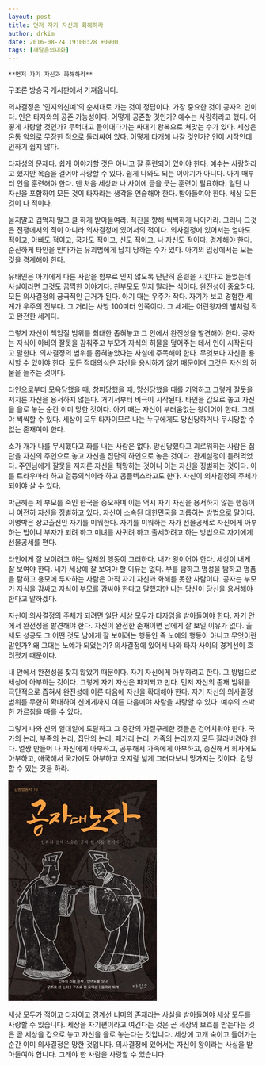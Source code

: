 ```yaml
---
layout: post
title: 먼저 자기 자신과 화해하라
author: drkim
date: 2016-08-24 19:00:28 +0900
tags: [깨달음의대화]
---
```

 


    **먼저 자기 자신과 화해하라**

  


구조론 방송국 게시판에서 가져옵니다. 

  


의사결정은 '인지의신예'의 순서대로 가는 것이 정답이다. 가장 중요한 것이 공자의 인이다. 인은 타자와의 공존 가능성이다. 어떻게 공존할 것인가? 예수는 사랑하라고 했다. 어떻게 사랑할 것인가? 무턱대고 들이대다가는 싸대기 왕복으로 쳐맞는 수가 있다. 세상은 온통 악의로 무장한 적으로 둘러싸여 있다. 어떻게 타개해 나갈 것인가? 인이 시작인데 인하기 쉽지 않다. 

  


타자성의 문제다. 쉽게 이야기할 것은 아니고 잘 훈련되어 있어야 한다. 예수는 사랑하라고 했지만 목숨을 걸어야 사랑할 수 있다. 쉽게 나와도 되는 이야기가 아니다. 아기 때부터 인을 훈련해야 한다. 맨 처음 세상과 나 사이에 금을 긋는 훈련이 필요하다. 일단 나 자신을 포함하여 모든 것이 타자라는 생각을 연습해야 한다. 받아들여야 한다. 세상 모든 것이 다 적이다. 

  


울지말고 겁먹지 말고 쿨 하게 받아들여라. 적진을 향해 씩씩하게 나아가라. 그러나 그것은 전쟁에서의 적이 아니라 의사결정에 있어서의 적이다. 의사결정에 있어서는 엄마도 적이고, 아빠도 적이고, 국가도 적이고, 신도 적이고, 나 자신도 적이다. 경계해야 한다. 순진하게 타인을 믿다가는 유괴범에게 납치 당하는 수가 있다. 아기의 입장에서는 모든 것을 경계해야 한다. 

  


유태인은 아기에게 다른 사람을 함부로 믿지 않도록 단단히 훈련을 시킨다고 들었는데 사실이라면 그것도 끔찍한 이야기다. 친부모도 믿지 말라는 식이다. 완전성이 중요하다. 모든 의사결정의 궁극적인 근거가 된다. 아기 때는 우주가 작다. 자기가 보고 경험한 세계가 우주의 전부다. 그 거리는 사방 100미터 안쪽이다. 그 세계는 어린왕자의 별처럼 작고 완전한 세계다. 

  


그렇게 자신이 책임질 범위를 최대한 좁혀놓고 그 안에서 완전성을 발견해야 한다. 공자는 자식이 아비의 잘못을 감춰주고 부모가 자식의 허물을 덮어주는 데서 인이 시작된다고 말한다. 의사결정의 범위를 좁혀놓았다는 사실에 주목해야 한다. 무엇보다 자신을 용서할 수 있어야 한다. 모든 적대의식은 자신을 용서하기 않기 때문이며 그것은 자신의 허물을 들추는 것이다. 

  


타인으로부터 모욕당했을 때, 창피당했을 때, 망신당했을 때를 기억하고 그렇게 잘못을 저지른 자신을 용서하지 않는다. 거기서부터 비극이 시작된다. 타인을 갑으로 놓고 자신을 을로 놓는 순간 이미 망한 것이다. 아기 때는 자신이 부러움없는 왕이어야 한다. 그래야 씩씩할 수 있다. 세상이 모두 타자이므로 나는 누구에게도 망신당하거나 무시당할 수 없는 존재여야 한다. 

  


소가 개가 나를 무시했다고 화를 내는 사람은 없다. 망신당했다고 괴로워하는 사람은 집단을 자신의 주인으로 놓고 자신을 집단의 하인으로 놓은 것이다. 관계설정이 틀려먹었다. 주인님에게 잘못을 저지른 자신을 책망하는 것이니 이는 자신을 징벌하는 것이다. 이를 트라우마라 하고 열등의식이라 하고 콤플렉스라고도 한다. 자신이 의사결정의 주체가 되어야 살 수 있다.

  


박근혜는 제 부모를 죽인 한국을 증오하며 이는 역시 자기 자신을 용서하지 않는 행동이니 여전히 자신을 징벌하고 있다. 자신이 소속된 대한민국을 괴롭히는 방법으로 말이다. 이명박은 상고출신인 자기를 미워한다. 자기를 미워하는 자가 선물공세로 자신에게 아부하는 법이니 부자가 되려 하고 미녀를 사귀려 하고 출세하려고 하는 방법으로 자기에게 선물공세를 편다. 

  


타인에게 잘 보이려고 하는 일체의 행동이 그러하다. 내가 왕이어야 한다. 세상이 내게 잘 보여야 한다. 내가 세상에 잘 보여야 할 이유는 없다. 부를 탐하고 명성을 탐하고 명품을 탐하고 용모에 투자하는 사람은 아직 자기 자신과 화해를 못한 사람이다. 공자는 부모가 자식을 감싸고 자식이 부모를 감싸야 한다고 말했지만 나는 당신이 당신을 용서해야 한다고 말하겠다. 

  


자신이 의사결정의 주체가 되려면 일단 세상 모두가 타자임을 받아들여야 한다. 자기 안에서 완전성을 발견해야 한다. 자신이 완전한 존재이면 남에게 잘 보일 이유가 없다. 출세도 성공도 그 어떤 것도 남에게 잘 보이려는 행동인 즉 노예의 행동이 아니고 무엇이란 말인가? 왜 그대는 노예가 되었는가? 의사결정에 있어서 나와 타자 사이의 경계선이 흐려졌기 때문이다. 

  


내 안에서 완전성을 찾지 않았기 때문이다. 자기 자신에게 아부하려고 한다. 그 방법으로 세상에 아부하는 것이다. 그렇게 자기 자신은 파괴되고 만다. 먼저 자신의 존재 범위를 극단적으로 좁혀서 완전성에 이른 다음에 자신을 확대해야 한다. 자기 자신의 의사결정범위를 무한히 확대하여 신에게까지 이른 다음에야 사람을 사랑할 수 있다. 예수의 소박한 가르침을 따를 수 있다. 

  


그렇게 나와 신의 일대일에 도달하고 그 중간의 자질구레한 것들은 걷어치워야 한다. 국가의 논리, 부족의 논리, 집단의 논리, 패거리 논리, 가족의 논리까지 모두 잘라버려야 한다. 얼짱 만들어 나 자신에게 아부하고, 공부해서 가족에게 아부하고, 승진해서 회사에도 아부하고, 애국해서 국가에도 아부하고 오지랖 넓게 그러다보니 망가지는 것이다. 감당할 수 있는 것을 하라. 

  



![](/files/attach/images/198/547/744/555.jpg)   


  


세상 모두가 적이고 타자이고 경계선 너머의 존재라는 사실을 받아들여야 세상 모두를 사랑할 수 있습니다. 세상을 자기편이라고 여긴다는 것은 곧 세상의 보흐를 받는다는 것은 곧 세상을 갑으로 놓고 자신을 을로 놓는다는 것입니다. 세상에 고개 숙이고 들어가는 순간 이미 의사결정은 망한 것입니다. 의사결정에 있어서는 자신이 왕이라는 사실을 받아들여야 합니다. 그래야 한 사람을 사랑할 수 있습니다.